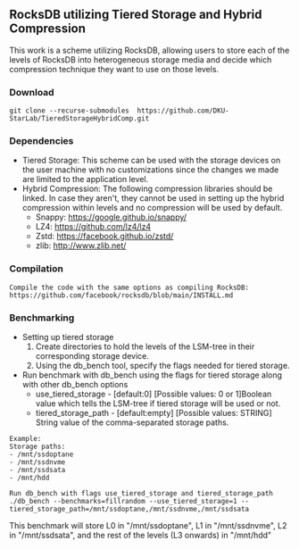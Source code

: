 ## RocksDB utilizing Tiered Storage and Hybrid Compression
This work is a scheme utilizing RocksDB, allowing users to store each of the levels of RocksDB into heterogeneous storage media and decide which compression technique they want to use on those levels.

### Download
```
git clone --recurse-submodules  https://github.com/DKU-StarLab/TieredStorageHybridComp.git
```

### Dependencies
- Tiered Storage: This scheme can be used with the storage devices on the user machine with no customizations since the changes we made are limited to the application level.
- Hybrid Compression: The following compression libraries should be linked. In case they aren't, they cannot be used in setting up the hybrid compression within levels and no compression will be used by default.
  - Snappy: https://google.github.io/snappy/
  - LZ4: https://github.com/lz4/lz4
  - Zstd: https://facebook.github.io/zstd/
  - zlib: http://www.zlib.net/

### Compilation
```
Compile the code with the same options as compiling RocksDB: 
https://github.com/facebook/rocksdb/blob/main/INSTALL.md

```

### Benchmarking

- Setting up tiered storage
  1. Create directories to hold the levels of the LSM-tree in their corresponding storage device.
  1. Using the db_bench tool, specify the flags needed for tiered storage.
- Run benchmark with db_bench using the flags for tiered storage along with other db_bench options
  - use_tiered_storage - [default:0] [Possible values: 0 or 1]Boolean value which tells the LSM-tree if tiered storage will be used or not.
  - tiered_storage_path - [default:empty] [Possible values: STRING] String value of the comma-separated storage paths.

```
Example:
Storage paths:
- /mnt/ssdoptane
- /mnt/ssdnvme
- /mnt/ssdsata
- /mnt/hdd

Run db_bench with flags use_tiered_storage and tiered_storage_path
./db_bench --benchmarks=fillrandom --use_tiered_storage=1 --tiered_storage_path=/mnt/ssdoptane,/mnt/ssdnvme,/mnt/ssdsata
```
This benchmark will store L0 in "/mnt/ssdoptane", L1 in "/mnt/ssdnvme", L2 in "/mnt/ssdsata", and the rest of the levels (L3 onwards) in "/mnt/hdd"